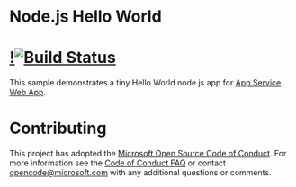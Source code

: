 # Node.js Hello World
# [!![Build Status](https://dev.azure.com/ravibatt/myFirstAzureDevOps/_apis/build/status/ravibatt.MyLearning?branchName=master)](https://dev.azure.com/ravibatt/myFirstAzureDevOps/_build/latest?definitionId=2&branchName=master)
This sample demonstrates a tiny Hello World node.js app for [App Service Web App](https://docs.microsoft.com/azure/app-service-web).

# Contributing

This project has adopted the [Microsoft Open Source Code of Conduct](https://opensource.microsoft.com/codeofconduct/). For more information see the [Code of Conduct FAQ](https://opensource.microsoft.com/codeofconduct/faq/) or contact [opencode@microsoft.com](mailto:opencode@microsoft.com) with any additional questions or comments.
